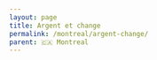 ```yaml
---
layout: page
title: Argent et change
permalink: /montreal/argent-change/
parent: 🇨🇦 Montreal
---
```


